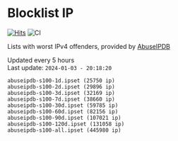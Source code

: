 # Blocklist IP

[![Hits](https://hits.seeyoufarm.com/api/count/incr/badge.svg?url=https%3A%2F%2Fgithub.com%2Fborestad%2Fblocklist-ip%2F&count_bg=%2379C83D&title_bg=%23555555&icon=&icon_color=%23E7E7E7&title=hits&edge_flat=false)](https://hits.seeyoufarm.com)  ![CI](https://img.shields.io/github/workflow/status/borestad/blocklist-ip/CI?style=flat-square)

Lists with worst IPv4 offenders, provided by [AbuseIPDB](https://www.abuseipdb.com/)

<!-- FOOTER-PLACEHOLDER -->
Updated every 5 hours<br>
Last update: `2024-01-03 - 20:18:20`
```
abuseipdb-s100-1d.ipset (25750 ip)
abuseipdb-s100-2d.ipset (29896 ip)
abuseipdb-s100-3d.ipset (32169 ip)
abuseipdb-s100-7d.ipset (38660 ip)
abuseipdb-s100-30d.ipset (59785 ip)
abuseipdb-s100-60d.ipset (82156 ip)
abuseipdb-s100-90d.ipset (107021 ip)
abuseipdb-s100-120d.ipset (131058 ip)
abuseipdb-s100-all.ipset (445980 ip)
```
